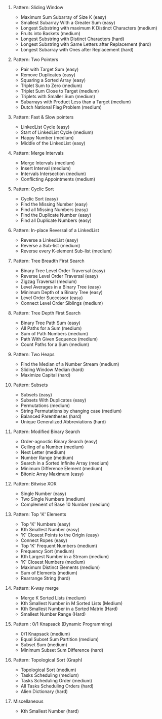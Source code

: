 1. Pattern: Sliding Window
    * Maximum Sum Subarray of Size K (easy)
    * Smallest Subarray With a Greater Sum (easy)
    * Longest Substring with maximum K Distinct Characters (medium)
    * Fruits into Baskets (medium)
    * Longest Substring with Distinct Characters (hard)
    * Longest Substring with Same Letters after Replacement (hard)
    * Longest Subarray with Ones after Replacement (hard)

2. Pattern: Two Pointers
    * Pair with Target Sum (easy)
    * Remove Duplicates (easy)
    * Squaring a Sorted Array (easy)
    * Triplet Sum to Zero (medium)
    * Triplet Sum Close to Target (medium)
    * Triplets with Smaller Sum (medium)
    * Subarrays with Product Less than a Target (medium)
    * Dutch National Flag Problem (medium)

3. Pattern: Fast & Slow pointers
    * LinkedList Cycle (easy)
    * Start of LinkedList Cycle (medium)
    * Happy Number (medium)
    * Middle of the LinkedList (easy)

4. Pattern: Merge Intervals
    * Merge Intervals (medium)
    * Insert Interval (medium)
    * Intervals Intersection (medium)
    * Conflicting Appointments (medium)

5. Pattern: Cyclic Sort
    * Cyclic Sort (easy)
    * Find the Missing Number (easy)
    * Find all Missing Numbers (easy)
    * Find the Duplicate Number (easy)
    * Find all Duplicate Numbers (easy)

6. Pattern: In-place Reversal of a LinkedList
    * Reverse a LinkedList (easy)
    * Reverse a Sub-list (medium)
    * Reverse every K-element Sub-list (medium)
 
7. Pattern: Tree Breadth First Search
    * Binary Tree Level Order Traversal (easy)
    * Reverse Level Order Traversal (easy)
    * Zigzag Traversal (medium)
    * Level Averages in a Binary Tree (easy)
    * Minimum Depth of a Binary Tree (easy)
    * Level Order Successor (easy)
    * Connect Level Order Siblings (medium)

8. Pattern: Tree Depth First Search
    * Binary Tree Path Sum (easy)
    * All Paths for a Sum (medium)
    * Sum of Path Numbers (medium)
    * Path With Given Sequence (medium)
    * Count Paths for a Sum (medium)

9. Pattern: Two Heaps
    * Find the Median of a Number Stream (medium)
    * Sliding Window Median (hard)
    * Maximize Capital (hard)

10. Pattern: Subsets
    * Subsets (easy)
    * Subsets With Duplicates (easy)
    * Permutations (medium)
    * String Permutations by changing case (medium)
    * Balanced Parentheses (hard)
    * Unique Generalized Abbreviations (hard)

11. Pattern: Modified Binary Search
    * Order-agnostic Binary Search (easy)
    * Ceiling of a Number (medium)
    * Next Letter (medium)
    * Number Range (medium)
    * Search in a Sorted Infinite Array (medium)
    * Minimum Difference Element (medium)
    * Bitonic Array Maximum (easy)

12. Pattern: Bitwise XOR
    * Single Number (easy)
    * Two Single Numbers (medium)
    * Complement of Base 10 Number (medium)

13. Pattern: Top 'K' Elements
    * Top 'K' Numbers (easy)
    * Kth Smallest Number (easy)
    * 'K' Closest Points to the Origin (easy)
    * Connect Ropes (easy)
    * Top 'K' Frequent Numbers (medium)
    * Frequency Sort (medium)
    * Kth Largest Number in a Stream (medium)
    * 'K' Closest Numbers (medium)
    * Maximum Distinct Elements (medium)
    * Sum of Elements (medium)
    * Rearrange String (hard)

14. Pattern: K-way merge
    * Merge K Sorted Lists (medium)
    * Kth Smallest Number in M Sorted Lists (Medium)
    * Kth Smallest Number in a Sorted Matrix (Hard)
    * Smallest Number Range (Hard)

15. Pattern : 0/1 Knapsack (Dynamic Programming)
    * 0/1 Knapsack (medium)
    * Equal Subset Sum Partition (medium)
    * Subset Sum (medium)
    * Minimum Subset Sum Difference (hard)

16. Pattern: Topological Sort (Graph)
    * Topological Sort (medium)
    * Tasks Scheduling (medium)
    * Tasks Scheduling Order (medium)
    * All Tasks Scheduling Orders (hard)
    * Alien Dictionary (hard)

17. Miscellaneous
    * Kth Smallest Number (hard)